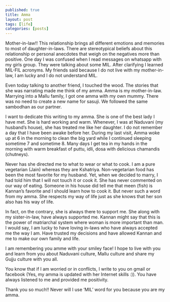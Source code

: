 ```yaml
---
published: true
title: Amma
layout: post
tags: [life]
categories: [posts]
---
```

Mother-in-law!! This relationship brings all different emotions and memories to most of daughter-in-laws. There are stereotypical beliefs about this relationship or personal anecdotes that weigh on the negatives more than positive. One day I was confused when I read messages on whatsapp with my girls group. They were talking about some MIL. After clarifying I learned MIL-FIL acronyms. My friends said because I do not live with my mother-in-law, I am lucky and I do not understand MIL. 

Even today talking to another friend, I touched the wood. The stories that she was narrating made me think of my amma. Amma is my mother-in-law. Marrying into a Mallu family, I got one amma with my own mummy. There was no need to create a new name for sasuji. We followed the same sambodhan as our partner. 
  
I want to dedicate this writing to my amma. She is one of the best lady I have met. She is hard working and warm. Whenever, I was at Naduvani (my husband’s house), she has treated me like her daughter. I do not remember a day that I have been awake before her. During my last visit, Amma woke up at 6 in the morning to clean the big yard while I continued sleeping sometime 7 and sometime 8. Many days I get tea in my hands in the morning with warm breakfast of puttu, idli, dosa with delicious chamandis (chutneys).

Never has she directed me to what to wear or what to cook. I am a pure vegetarian (Jain) whereas they are Kshatriya. Non-vegetarian food has been the most favorite for my husband. Yet, when we decided to marry, I had told him that I will not touch it or cook it. She has never commented on our way of eating. Someone in his house did tell me that meen (fish) is Kannan’s favorite and I should learn how to cook it. But never such a word from my amma. She respects my way of life just as she knows that her son also has his way of life. 

In fact, on the contrary, she is always there to support me. She along with my sister-in-law, have always supported me. Kannan might say that this is the power of matriarchal system where woman is more important than man. I would say, I am lucky to have loving in-laws who have always accepted me the way I am. Have trusted my decisions and have allowed Kannan and me to make our own family and life. 

I am remembering you amme with your smiley face! I hope to live with you and learn from you about Naduvani culture, Mallu culture and share my Gujju culture with you all. 

You know that if I am worried or in conflicts, I write to you on gmail or facebook (Yes, my amma is updated with her Internet skills :)). You have always listened to me and provided me positivity. 

Thank you so much!! Never will I use ‘MIL’ word for you because you are my amma.